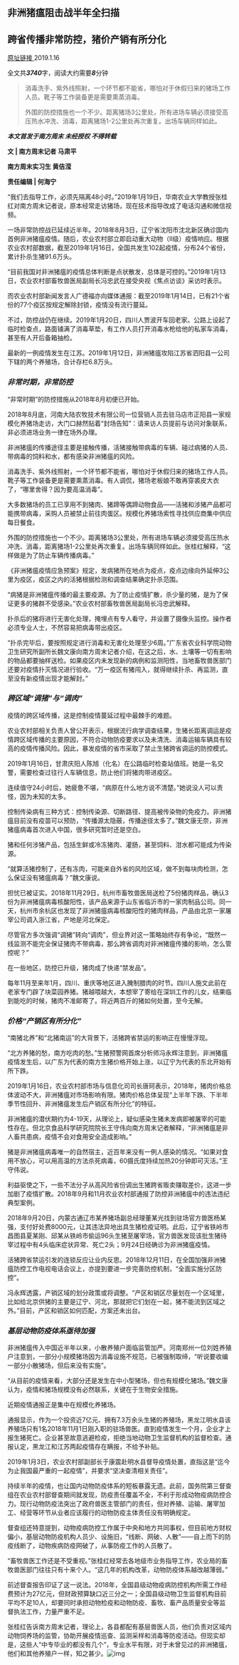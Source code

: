 ## 非洲猪瘟阻击战半年全扫描 

## 跨省传播非常防控，猪价产销有所分化

[原址链接 ](https://mp.weixin.qq.com/s/SvYGh1x2eaGtamfCYtPVlw)2019.1.16

全文共***3740***字，阅读大约需要***8***分钟

> 消毒洗手、紫外线照射，一个环节都不能省，哪怕对于休假归来的猪场工作人员。靴子等工作装备更是需要熏蒸消毒。
>
> 外围的防控措施也一个不少。距离猪场3公里处，所有进场车辆必须接受高压热水冲洗、消毒，距离猪场1-2公里处再次重复。出场车辆同样如此。

***本文首发于南方周末 未经授权 不得转载***



**文 | 南方周末记者 马肃平**

**南方周末实习生 黄佶滢**

**责任编辑 | 何海宁**



“我们去指导工作，必须先隔离48小时。”2019年1月19日，华南农业大学教授张桂红对南方周末记者说，原本经常走访猪场，现在技术指导改成了电话沟通和微信视频。

一场非常防控战已延续近半年。2018年8月3日，辽宁省沈阳市沈北新区确诊国内首例非洲猪瘟疫情。随后，农业农村部立即启动重大动物（Ⅱ级）疫情响应。根据农业农村部数据，截至2019年1月16日，全国共发生102起疫情，分布24个省份，累计扑杀生猪91.6万头。

“目前我国对非洲猪瘟的疫情总体判断是点状散发，总体是可控的。”2019年1月13日，农业农村部畜牧兽医局副局长冯忠武在接受央视《焦点访谈》采访时表示。

而农业农村部新闻发言人广德福亦向媒体通报：截至2019年1月14日，已有21个省份的77个疫区按规定解除封锁，疫情没有流行蔓延。

不过，防控战仍在继续。2019年1月20日，四川人贾波开车回老家。公路上设起了临时检查点，路面铺满了消毒草垫，有工作人员打开消毒水枪给他的私家车消毒，甚至有人开后备箱抽检。

最新的一例疫情发生在江苏。2019年1月12日，非洲猪瘟攻陷江苏省泗阳县一公司下辖的两个养殖场，合计存栏6.8万头。



### ***非常时期，非常防控***

“非常时期”的防控措施从2018年8月初便已开始。

2018年8月底，河南大陆农牧技术有限公司一位营销人员去驻马店市正阳县一家规模化养猪场走访，大门口赫然贴着“封场告知”：请来访人员提前与访问对象联系，非必须进场业务一律在场外办理。

非洲猪瘟的传播途径主要是接触传播，活猪接触带病毒的车辆、碰过病猪的人员、带病毒的饲料和水，都有感染非洲猪瘟的风险。

消毒洗手、紫外线照射，一个环节都不能省，哪怕对于休假归来的猪场工作人员。靴子等工作装备更是需要熏蒸消毒。有人调侃，猪场老板娘不敢再穿裘皮大衣了，“哪里舍得？因为要高温消毒”。

大多数猪场的员工已享用不到猪肉、猪蹄等偶蹄动物食品——活猪和涉猪产品都可能携带病毒，采购人员被禁止前往肉蛋区。规模化养猪场索性寻找供应商集中供应每日餐食。

外围的防控措施也一个不少。距离猪场3公里处，所有进场车辆必须接受高压热水冲洗、消毒，距离猪场1-2公里处再次重复。出场车辆同样如此。张桂红解释，“这样做是为了防止车辆传播病毒。”

《非洲猪瘟疫情应急预案》规定，发病猪所在地点为疫点，疫点边缘向外延伸3公里为疫区，疫区之内的活猪根据检测和调查结果确定扑杀范围。

“病猪是非洲猪瘟传播的最主要疫源。为了防止疫情扩散，杀少量的猪，是为了保证更多的猪群不受感染。”农业农村部畜牧兽医局副局长冯忠武解释。

扑杀后的猪将进行无害化处理，掩埋点有专人看守，并设置了摄像头监控。操作者必须专业人士，不然容易把病毒带出疫区。

“扑杀完毕后，要按照规定进行消毒和无害化处理至少6周。”广东省农业科学院动物卫生研究所副所长魏文康向南方周末记者介绍，在这之后，水、土壤等一切有影响的物品都要抽样送检。如果疫区内未发现新的病例和监测阳性，当地畜牧兽医部门还要对疫情扑灭情况进行验收。“万一疫区有猪闯入，就得继续扑杀、再监测，直至没有新疫情出现才能解封。”



### ***跨区域“调猪”与“调肉”***

疫情的跨区域传播，这是控制疫情蔓延过程中最棘手的难题。

农业农村部相关负责人曾公开表示，根据流行病学调查结果，生猪长距离调运是疫情跨区域传播的主要原因，不符合动物防疫要求以及未清洗、消毒运输车辆具有较高的疫情传播风险。因此，暴发疫情的省市采取了禁止生猪跨省调运的防控模式。

2019年1月16日，甘肃庆阳人陈旭（化名）在公路临时检查站值班。她是一名交警，需要检查过往行人车辆信息，防止他们将猪肉带进疫区。

连续值守24小时后，她疲惫不堪，“病原在什么地方说不清楚。”她说没人可以责怪，因为未知的太多。

控制传染病有三种方式：控制传染源、切断路径、提高被传染物的免疫力。非洲猪瘟目前没有疫苗可以预防，“传播源太隐蔽，传播途径太多了。”魏文康无奈，非洲猪瘟病毒首次进入中国，很多研究暂时还是空白。

猪和任何涉猪产品，包括生鲜或冷冻猪肉、灌肠，甚至饲料、泔水都可能成为传染源。

“就算活猪控制了，还有冻肉，可能来自外省的风险区域，做不到每块肉检测，怎么保证没有猪瘟病毒？”魏文康说。

担忧已被证实。2018年11月29日，杭州市畜牧兽医局送检了5份猪肉样品，确认3份为非洲猪瘟病毒核酸阳性，该产品来源于山东省临沂市的一家肉制品公司。同一天，杭州市余杭区也发现了非洲猪瘟病毒核酸阳性的猪肉样品，产品由北京一家屠宰公司调入浙江省，产地是河北保定。

尽管官方多次强调“调猪”转向“调肉”，但业界对这一策略始终存有争论，“既然一线监测不能完全保证猪肉不带病毒，那么跨省调肉对非洲猪瘟传播的影响，怎么管控呢？”

在一些地区，防控已升级，猪肉成了快递“禁发品”。

每年11月至来年1月，四川、重庆等地区进入腌制腊肉的时节。四川人施文此前在老家专门辟了块菜园养猪。猪越喂越大，本想宰了寄给在深圳工作的儿女，结果临到能吃的时候，猪肉不准邮寄了。将近两百斤的猪如何处置，至今无解。



### ***价格“产销区有所分化”***

“南猪北养”和“北猪南运”的大背景下，活猪跨省禁运的影响正在慢慢浮现。

“北方养猪的愁，南方吃肉的愁。”生猪预警网首席分析师冯永辉注意到，非洲猪瘟疫情发生后，以广东为代表的南方生猪价格开始上涨，以辽宁为代表的东北开始有所下跌。

2019年1月16日，农业农村部市场与信息化司司长唐珂表示，2018年，猪肉价格总体波动不大，非洲猪瘟对市场影响有限。猪肉价格总体呈现“上半年下跌、下半年季节性回升、非洲猪瘟发生后产销区有所分化”的特征。

非洲猪瘟的潜伏期约为4-19天，从理论上，疑似感染生猪未发病即被屠宰的可能性存在。但北京食品科学研究院院长王守伟向南方周末记者解释，“非洲猪瘟是非人畜共患病，疫情不会对食用安全造成影响。”

猪是非洲猪瘟病毒唯一的自然宿主，近百年来没有一例人感染的情况。“如果对食用不放心，可以用高温的方法杀死病毒，60摄氏度持续加热20分钟即可灭活。”王守伟说。

利益驱使之下，一些不法分子从高风险省份调出生猪跨省贩卖赚取差价，这进一步加剧了疫情扩散。2018年9月和11月农业农村部通报了防控非洲猪瘟中的违法违纪典型案例。

2018年9月20日，内蒙古通辽市某养猪场副总经理董某光找到驻场官方兽医杨某强，支付好处费8000元，让其违法异地出具生猪检疫证明。此后，辽宁省铁岭市昌图县夏某刚、邱某从铁岭市偷运96头生猪至屠宰场，官方兽医发现该批生猪待宰过程中有4头临床症状异常、死亡2头；9月24日经确诊为非洲猪瘟疫情。

活猪跨省禁运引发的连锁反应让业内反思。2018年12月11日，在全国加强非洲猪瘟防控工作电视电话会议上，亦提到要进一步完善防控机制，“全面实施分区防控”。

冯永辉透露，产销区域的划分政策或将调整。“产区和销区尽量划在一个区域里，比如给北京供猪的主要是辽宁、河北，那就把它们划在一起，猪不能流到区域之外。”目前，产区和销区如何匹配，方案还未出台。



### ***基层动物防疫体系亟待加强***

非洲猪瘟传入中国近半年以来，小散养殖户面临监管加严。河南郑州一位刘姓养殖户注意到，一部分小规模猪场因为消毒设施不规范，已被强制取缔，“听说要收编一部分小散猪场，但后来没有实施”。

“从目前的疫情来看，大部分还是发生在中小型猪场，但也有规模化猪场。”魏文康认为，疫情和猪场规模没有必然联系，关键在于生物安全措施。

近期疫情通报正是集中在规模化养猪场。

通报显示，作为一个投资近7亿元、拥有7.3万余头生猪的养殖场，黑龙江明水县该养殖场只有1名2018年11月1日刚入职的驻场兽医。直到疫情发生一个月，企业才上报生猪死亡。企业甚至故意逃避检疫，拒绝当地动物卫生监督机构的监督检查。通报认定，黑龙江和江苏两起疫情存在瞒报，不给予补贴。

2019年1月3日，农业农村部副部长于康震赴明水县督导疫情处置，直指这是“迄今为止我国最严重的一起疫情”，并要求“坚决查清相关责任”。

持续半年的疫情，也让国内动物防疫体系的短板暴露无遗。此前，国务院第三督查组在农业农村部督查期间就发现，防疫责任覆盖不全，不利于形成动物疫病防控合力。现行动物防疫法突出了政府兽医主管部门的责任，但对养殖、运输、屠宰加工、经营等环节从业者应该履行的动物防疫主体责任没有明确规定。

督查组还特意提到，动物疫病防控工作属于中央和地方共同事权，但目前地方财权偏小，基层动物防疫机构人员少、设施旧，“线断、网破、人散”——自上而下的防疫线断了，动物疾病防疫网破了，从事防疫工作的人员散了。

“畜牧兽医工作还是不受重视。”张桂红经常去各地级市业务指导工作，农业局的畜牧兽医部门往往只有十来个人。“这几年的机构改革，动物防疫体系越改越薄弱。”

前述督查报告印证了这一说法。2018年，全国县级动物疫病防控机构所需工作经费预计为27亿元，但财政预算缺口近三分之一；全国县级动物卫生监督机构目前平均不足10人，却要同时承担动物检疫和动物防疫、畜牧、畜产品质量安全等监督执法工作，力量严重不足。

张桂红告诉南方周末记者，理论上，各县都配有基层兽医人员，他们负责对区域内动物饲养场的监管，协助开展疫情巡查、监测采样和消毒等防疫活动。但现实却是，这些人“中专毕业的都没有几个”，专业水平有限，对于未曾见过的非洲猪瘟，他们和其他养殖户一样，知之甚少。![img](https://mmbiz.qpic.cn/mmbiz/Tjnia6K0WAwzba8EO9B3iaHfeyH26BSjDNpv1BPC0M5Uv93otmvZB7VF7kXIZC06STC6BkC7FYqJwaCic7k2fJQHg/640?tp=webp&wxfrom=5&wx_lazy=1&wx_co=1)